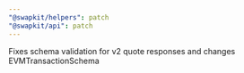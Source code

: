 ```yaml
---
"@swapkit/helpers": patch
"@swapkit/api": patch
---
```


Fixes schema validation for v2 quote responses and changes EVMTransactionSchema
